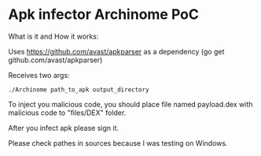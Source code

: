 # Apk infector Archinome PoC

What is it and How it works:

Uses https://github.com/avast/apkparser as a dependency (go get github.com/avast/apkparser)

Receives two args:
```
./Archinome path_to_apk output_directory
```

To inject you malicious code, you should place file named payload.dex with malicious code to "files/DEX" folder.

After you infect apk please sign it.

Please check pathes in sources because I was testing on Windows.
